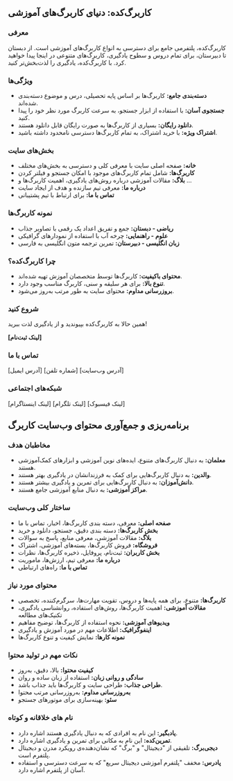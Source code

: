 ## کاربرگ‌کده: دنیای کاربرگ‌های آموزشی

### معرفی

کاربرگ‌کده، پلتفرمی جامع برای دسترسی به انواع کاربرگ‌های آموزشی است. از دبستان تا دبیرستان، برای تمام دروس و سطوح یادگیری، کاربرگ‌های متنوعی در اینجا پیدا خواهید کرد. با کاربرگ‌کده، یادگیری را لذت‌بخش‌تر کنید.

### ویژگی‌ها

- **دسته‌بندی جامع:** کاربرگ‌ها بر اساس پایه تحصیلی، درس و موضوع دسته‌بندی شده‌اند.
- **جستجوی آسان:** با استفاده از ابزار جستجو، به سرعت کاربرگ مورد نظر خود را پیدا کنید.
- **دانلود رایگان:** بسیاری از کاربرگ‌ها به صورت رایگان قابل دانلود هستند.
- **اشتراک ویژه:** با خرید اشتراک، به تمام کاربرگ‌ها دسترسی نامحدود داشته باشید.

### بخش‌های سایت

- **خانه:** صفحه اصلی سایت با معرفی کلی و دسترسی به بخش‌های مختلف
- **کاربرگ‌ها:** شامل تمام کاربرگ‌های موجود با امکان جستجو و فیلتر کردن
- **بلاگ:** مقالات آموزشی درباره روش‌های یادگیری، اهمیت کاربرگ‌ها و ...
- **درباره ما:** معرفی تیم سازنده و هدف از ایجاد سایت
- **تماس با ما:** برای ارتباط با تیم پشتیبانی

### نمونه کاربرگ‌ها

- **ریاضی - دبستان:** جمع و تفریق اعداد یک رقمی با تصاویر جذاب
- **علوم - راهنمایی:** چرخه آب با استفاده از نمودارهای گرافیکی
- **زبان انگلیسی - دبیرستان:** تمرین ترجمه متون انگلیسی به فارسی

### چرا کاربرگ‌کده؟

- **محتوای باکیفیت:** کاربرگ‌ها توسط متخصصان آموزش تهیه شده‌اند.
- **تنوع بالا:** برای هر سلیقه و سنی، کاربرگ مناسب وجود دارد.
- **بروزرسانی مداوم:** محتوای سایت به طور مرتب به‌روز می‌شود.

### شروع کنید

همین حالا به کاربرگ‌کده بپیوندید و از یادگیری لذت ببرید!

**[لینک ثبت‌نام]**

### تماس با ما

[آدرس ایمیل]
[شماره تلفن]
[آدرس وب‌سایت]

### شبکه‌های اجتماعی

[لینک اینستاگرام]
[لینک تلگرام]
[لینک فیسبوک]

## برنامه‌ریزی و جمع‌آوری محتوای وب‌سایت کاربرگ

### مخاطبان هدف

- **معلمان:** به دنبال کاربرگ‌های متنوع، ایده‌های نوین آموزشی و ابزارهای کمک‌آموزشی هستند.
- **والدین:** به دنبال کاربرگ‌هایی برای کمک به فرزندانشان در یادگیری بهتر هستند.
- **دانش‌آموزان:** به دنبال کاربرگ‌هایی برای تمرین و یادگیری بیشتر هستند.
- **مراکز آموزشی:** به دنبال منابع آموزشی جامع هستند.

### ساختار کلی وب‌سایت

- **صفحه اصلی:** معرفی، دسته بندی کاربرگ‌ها، اخبار، تماس با ما
- **بخش کاربرگ‌ها:** دسته بندی دقیق، جستجو، دانلود و خرید
- **بلاگ:** مقالات آموزشی، معرفی منابع، پاسخ به سوالات
- **فروشگاه:** فروش کاربرگ‌ها، بسته‌های آموزشی، اشتراک
- **بخش کاربران:** ثبت‌نام، پروفایل، ذخیره کاربرگ‌ها، نظرات
- **درباره ما:** معرفی تیم، ارزش‌ها، ماموریت
- **تماس با ما:** راه‌های ارتباطی

### محتوای مورد نیاز

- **کاربرگ‌ها:** متنوع، برای همه پایه‌ها و دروس، تقویت مهارت‌ها، سرگرم‌کننده، تخصصی
- **مقالات آموزشی:** اهمیت کاربرگ‌ها، روش‌های استفاده، روانشناسی یادگیری، تکنیک‌های مطالعه
- **ویدیوهای آموزشی:** نحوه استفاده از کاربرگ‌ها، توضیح مفاهیم
- **اینفوگرافیک:** اطلاعات مهم در مورد آموزش و یادگیری
- **نمونه کارها:** نمایش کیفیت و تنوع کاربرگ‌ها

### نکات مهم در تولید محتوا

- **کیفیت محتوا:** بالا، دقیق، به‌روز
- **سادگی و روانی زبان:** استفاده از زبان ساده و روان
- **طراحی جذاب:** طراحی سایت و کاربرگ‌ها باید جذاب باشد.
- **به‌روزرسانی مداوم:** به‌روزرسانی مرتب محتوا
- **سئو:** بهینه‌سازی برای موتورهای جستجو

### نام های خلاقانه و کوتاه

- **یادبگیر:** این نام به افرادی که به دنبال یادگیری هستند اشاره دارد.
- **تمرین‌کده:** این نام به مکانی برای تمرین و یادگیری اشاره دارد.
- **دیجی‌برگ:** تلفیقی از "دیجیتال" و "برگ" که نشان‌دهنده‌ی رویکرد مدرن و دیجیتال پلتفرم است.
- **پادرس:** مخفف "پلتفرم آموزشی دیجیتال سریع" که به سرعت دسترسی و استفاده آسان از پلتفرم اشاره دارد.
